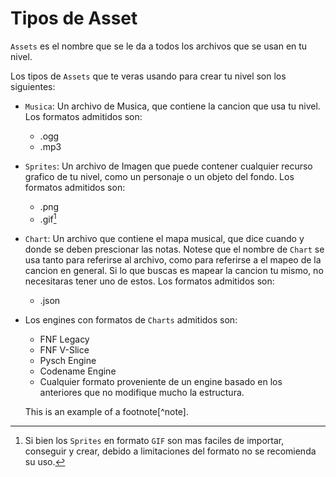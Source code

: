 # Tipos de Asset

`Assets` es el nombre que se le da a todos los archivos que se usan en tu nivel.

Los tipos de `Assets` que te veras usando para crear tu nivel son los siguientes:

- `Musica`: Un archivo de Musica, que contiene la cancion que usa tu nivel. Los formatos admitidos son:
    - .ogg
    - .mp3
- `Sprites`: Un archivo de Imagen que puede contener cualquier recurso grafico de tu nivel, como un personaje o un objeto del fondo. Los formatos admitidos son:
    - .png
    - .gif[^GIFWarning]
- `Chart`: Un archivo que contiene el mapa musical, que dice cuando y donde se deben prescionar las notas. Notese que el nombre de `Chart` se usa tanto para referirse al archivo, como para referirse a el mapeo de la cancion en general. Si lo que buscas es mapear la cancion tu mismo, no necesitaras tener uno de estos. Los formatos admitidos son:
    - .json
- Los engines con formatos de `Charts` admitidos son:
    - FNF Legacy
    - FNF V-Slice
    - Pysch Engine
    - Codename Engine
    - Cualquier formato proveniente de un engine basado en los anteriores que no modifique mucho la estructura.
    
    This is an example of a footnote[^note].

[^GIFWarning]: Si bien los `Sprites` en formato `GIF` son mas faciles de importar, conseguir y crear, debido a limitaciones del formato no se recomienda su uso.

